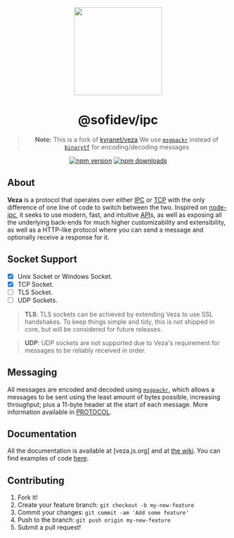 <div align="center">

<img src="https://raw.githubusercontent.com/kyranet/veza/main/static/logo.png" height="200">

# @sofidev/ipc

> **Note:**
> This is a fork of [kyranet/veza](https://github.com/kyranet/veza)
> We use [`msgpackr`][msgpackr] instead of [`binarytf`][binarytf] for encoding/decoding messages

[![npm version](https://img.shields.io/npm/v/@sofidev/ipc?color=crimson&logo=npm&style=flat-square)](https://www.npmjs.com/package/@sofidev/ipc)
[![npm downloads](https://img.shields.io/npm/dt/@sofidev/ipc?color=crimson&logo=npm&style=flat-square)](https://www.npmjs.com/package/@sofidev/ipc)

</div>

## About

**Veza** is a protocol that operates over either [IPC] or [TCP] with the only difference of one line of code to switch
between the two. Inspired on [node-ipc], it seeks to use modern, fast, and intuitive [API]s, as well as exposing all the
underlying back-ends for much higher customizability and extensibility, as well as a HTTP-like protocol where you can
send a message and optionally receive a response for it.

## Socket Support

- [x] Unix Socket or Windows Socket.
- [x] TCP Socket.
- [ ] TLS Socket.
- [ ] UDP Sockets.

> **TLS**: TLS sockets can be achieved by extending Veza to use SSL handshakes. To keep things simple and tidy, this is
> not shipped in core, but will be considered for future releases.

> **UDP**: UDP sockets are not supported due to Veza's requirement for messages to be reliably received in order.

## Messaging

All messages are encoded and decoded using [`msgpackr`][msgpackr], which allows a messages to be sent using the least
amount of bytes possible, increasing throughput; plus a 11-byte header at the start of each message. More information
available in [PROTOCOL].

## Documentation

All the documentation is available at [veza.js.org] and at [the wiki](https://github.com/kyranet/veza/wiki). You can
find examples of code [here](https://github.com/Sofi-Tech/ipc/tree/master/examples).

## Contributing

1. Fork it!
1. Create your feature branch: `git checkout -b my-new-feature`
1. Commit your changes: `git commit -am 'Add some feature'`
1. Push to the branch: `git push origin my-new-feature`
1. Submit a pull request!

[binarytf]: https://www.npmjs.com/package/binarytf
[msgpackr]: https://www.npmjs.com/package/msgpackr
[protocol]: https://github.com/Sofi-Tech/ipc/blob/master/PROTOCOL.md
[api]: https://en.wikipedia.org/wiki/Application_programming_interface
[ipc]: https://en.wikipedia.org/wiki/Inter-process_communication
[tcp]: https://en.wikipedia.org/wiki/Transmission_Control_Protocol
[node-ipc]: https://www.npmjs.com/package/node-ipc
